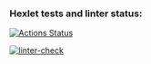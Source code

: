 ### Hexlet tests and linter status:
[![Actions Status](https://github.com/ZhushmanMS/frontend-project-lvl2/workflows/hexlet-check/badge.svg)](https://github.com/ZhushmanMS/frontend-project-lvl2/actions)

[![linter-check](https://github.com/ZhushmanMS/frontend-project-lvl2/workflows/linter-check/badge.svg)](https://github.com/ZhushmanMS/frontend-project-lvl2/actions/workflows/node_ci)
